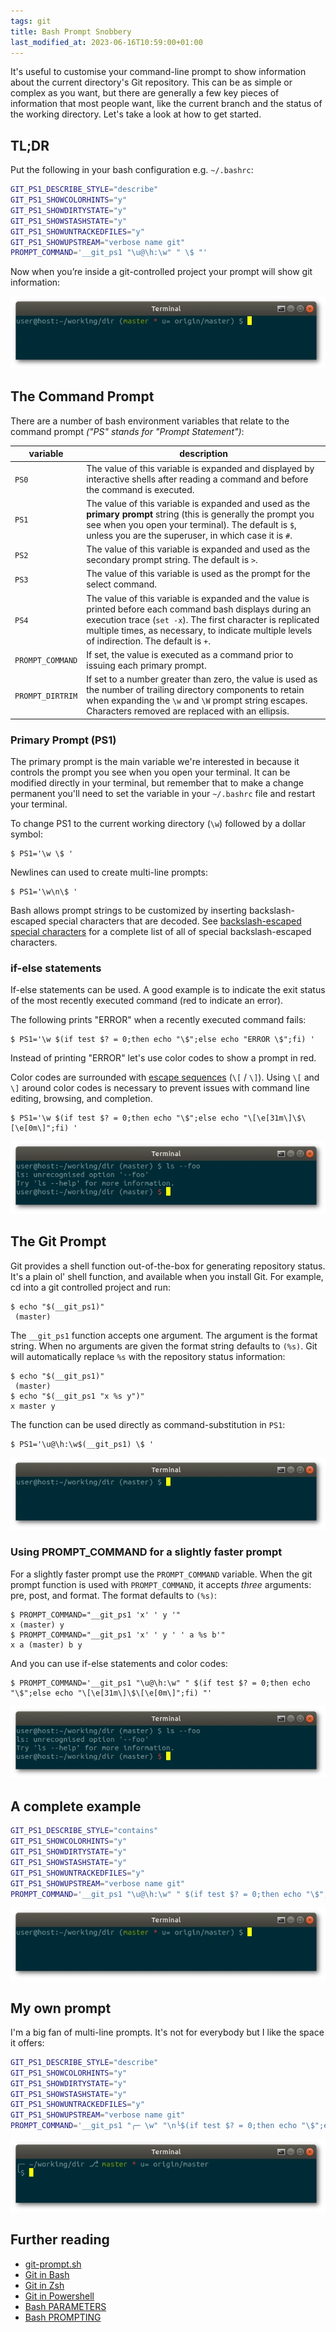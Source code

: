 ```yaml
---
tags: git
title: Bash Prompt Snobbery
last_modified_at: 2023-06-16T10:59:00+01:00
---
```


It's useful to customise your command-line prompt to show information about the current directory's Git repository. This can be as simple or complex as you want, but there are generally a few key pieces of information that most people want, like the current branch and the status of the working directory. Let's take a look at how to get started.

## TL;DR

Put the following in your bash configuration e.g. `~/.bashrc`:

```sh
GIT_PS1_DESCRIBE_STYLE="describe"
GIT_PS1_SHOWCOLORHINTS="y"
GIT_PS1_SHOWDIRTYSTATE="y"
GIT_PS1_SHOWSTASHSTATE="y"
GIT_PS1_SHOWUNTRACKEDFILES="y"
GIT_PS1_SHOWUPSTREAM="verbose name git"
PROMPT_COMMAND='__git_ps1 "\u@\h:\w" " \$ "'
```

Now when you’re inside a git-controlled project your prompt will show git information:

![A screenshot of a command prompt with git information](/assets/2018-07-22-tldr.webp)

## The Command Prompt

There are a number of bash environment variables that relate to the command prompt *("PS" stands for "Prompt Statement")*:

variable | description
-------- | -----------
`PS0` | The value of this variable is expanded and displayed by interactive shells after reading a command and before the command is executed.
`PS1` | The value of this variable is expanded and used as the **primary prompt** string (this is generally the prompt you see when you open your terminal). The default is `$`, unless you are the superuser, in which case it is `#`.
`PS2` | The value of this variable is expanded and used as the secondary prompt string. The default is `>`.
`PS3` | The value of this variable is used as the prompt for the select command.
`PS4` | The value of this variable is expanded and the value is printed before each command bash displays during an execution trace (`set -x`). The first character is replicated multiple times, as necessary, to indicate multiple levels of indirection. The default is `+`.
`PROMPT_COMMAND` | If set, the value is executed as a command prior to issuing each primary prompt.
`PROMPT_DIRTRIM` | If set to a number greater than zero, the value is used as the number of trailing directory components to retain when expanding the `\w` and  `\W`  prompt string escapes. Characters removed are replaced with an ellipsis.

### Primary Prompt (PS1)

The primary prompt is the main variable we're interested in because it controls the prompt you see when you open your terminal. It can be modified directly in your terminal, but remember that to make a change permanent you'll need to set the variable in your `~/.bashrc` file and restart your terminal.

To change PS1 to the current working directory (`\w`) followed by a dollar symbol:

```terminal
$ PS1='\w \$ '
```

Newlines can used to create multi-line prompts:

```terminal
$ PS1='\w\n\$ '
```

Bash allows prompt strings to be customized by inserting backslash-escaped special characters that are decoded.  See [backslash-escaped special characters](http://man7.org/linux/man-pages/man1/bash.1.html#PROMPTING) for a complete list of all of special backslash-escaped characters.

### if-else statements

If-else statements can be used. A good example is to indicate the exit status of the most recently executed command (red to indicate an error).

The following prints "ERROR" when a recently executed command fails:

```terminal
$ PS1='\w $(if test $? = 0;then echo "\$";else echo "ERROR \$";fi) '
```

Instead of printing "ERROR" let's use color codes to show a prompt in red.

Color codes are surrounded with [escape sequences](https://unix.stackexchange.com/questions/124407/what-color-codes-can-i-use-in-my-ps1-prompt/124409#124409) (`\[` / `\]`). Using `\[` and `\]` around color codes is necessary to prevent issues with command line editing, browsing, and completion.

```terminal
$ PS1='\w $(if test $? = 0;then echo "\$";else echo "\[\e[31m\]\$\[\e[0m\]";fi) '
```

![A git command prompt with error status](/assets/2018-07-22-prompt-command.webp)


## The Git Prompt

Git provides a shell function out-of-the-box for generating repository status. It's a plain ol' shell function, and available when you install Git. For example, cd into a git controlled project and run:

```terminal
$ echo "$(__git_ps1)"
 (master)
```

The `__git_ps1` function accepts one argument. The argument is the format string. When no arguments are given the format string defaults to `(%s)`. Git will automatically replace `%s` with the repository status information:

```terminal
$ echo "$(__git_ps1)"
 (master)
$ echo "$(__git_ps1 "x %s y")"
x master y
```

The function can be used directly as command-substitution in `PS1`:

```terminal
$ PS1='\u@\h:\w$(__git_ps1) \$ '
```

![A basic git command prompt](/assets/2018-07-22-git-prompt.webp)

### Using PROMPT_COMMAND for a slightly faster prompt

For a slightly faster prompt use the `PROMPT_COMMAND` variable. When the git prompt function is used with `PROMPT_COMMAND`, it accepts *three* arguments: pre, post, and format. The format defaults to `(%s)`:

```terminal
$ PROMPT_COMMAND="__git_ps1 'x' ' y '"
x (master) y
$ PROMPT_COMMAND="__git_ps1 'x' ' y ' ' a %s b'"
x a (master) b y
```

And you can use if-else statements and color codes:

```terminal
$ PROMPT_COMMAND='__git_ps1 "\u@\h:\w" " $(if test $? = 0;then echo "\$";else echo "\[\e[31m\]\$\[\e[0m\]";fi) "'
```

![A git command prompt with error status](/assets/2018-07-22-prompt-command.webp)

## A complete example

```sh
GIT_PS1_DESCRIBE_STYLE="contains"
GIT_PS1_SHOWCOLORHINTS="y"
GIT_PS1_SHOWDIRTYSTATE="y"
GIT_PS1_SHOWSTASHSTATE="y"
GIT_PS1_SHOWUNTRACKEDFILES="y"
GIT_PS1_SHOWUPSTREAM="verbose name git"
PROMPT_COMMAND='__git_ps1 "\u@\h:\w" " $(if test $? = 0;then echo "\$";else echo "\[\e[31m\]\$\[\e[0m\]";fi) "'
```

![A fully configured git command prompt](/assets/2018-07-22-prompt-config.webp)

## My own prompt

I'm a big fan of multi-line prompts. It's not for everybody but I like the space it offers:

```sh
GIT_PS1_DESCRIBE_STYLE="describe"
GIT_PS1_SHOWCOLORHINTS="y"
GIT_PS1_SHOWDIRTYSTATE="y"
GIT_PS1_SHOWSTASHSTATE="y"
GIT_PS1_SHOWUNTRACKEDFILES="y"
GIT_PS1_SHOWUPSTREAM="verbose name git"
PROMPT_COMMAND='__git_ps1 "╭─ \w" "\n╰$(if test $? = 0;then echo "\$";else echo "\[\e[31m\]\$\[\e[0m\]";fi) " " ⎇  %s"'
```

![My command prompt](/assets/2018-07-22-my-prompt.webp)

## Further reading

* [git-prompt.sh](https://github.com/git/git/blob/master/contrib/completion/git-prompt.sh)
* [Git in Bash](https://git-scm.com/book/en/v2/Appendix-A%3A-Git-in-Other-Environments-Git-in-Bash)
* [Git in Zsh](https://git-scm.com/book/en/v2/Appendix-A%3A-Git-in-Other-Environments-Git-in-Zsh)
* [Git in Powershell](https://git-scm.com/book/en/v2/Appendix-A%3A-Git-in-Other-Environments-Git-in-Powershell)
* [Bash PARAMETERS](http://man7.org/linux/man-pages/man1/bash.1.html#PARAMETERS)
* [Bash PROMPTING](http://man7.org/linux/man-pages/man1/bash.1.html#PROMPTING)
